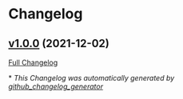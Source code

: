 # Changelog

## [v1.0.0](https://github.com/brsynth/DNAWeaver_SynBioCAD/tree/v1.0.0) (2021-12-02)

[Full Changelog](https://github.com/brsynth/DNAWeaver_SynBioCAD/compare/9b8e196b3d9fb6ed93658f38e898f43bae9c6524...v1.0.0)



\* *This Changelog was automatically generated by [github_changelog_generator](https://github.com/github-changelog-generator/github-changelog-generator)*
